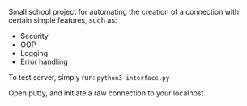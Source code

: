 Small school project for automating the creation of a connection with certain simple features, such as:
- Security
- OOP
- Logging
- Error handling

To test server, simply run: ```python3 interface.py```

Open putty, and initiate a raw connection to your localhost.
